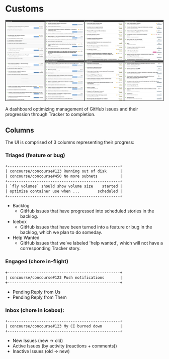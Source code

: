 # Customs

![Customs Screenshot](screenshot.png)

A dashboard optimizing management of GitHub issues and their progression
through Tracker to completion.

## Columns

The UI is comprised of 3 columns representing their progress:

### Triaged (feature or bug)

    +--------------------------------------------------+
    | concourse/concourse#123 Running out of disk      |
    | concourse/concourse#450 No more subnets          |
    +--------------------------------------------------+
    | `fly volumes` should show volume size    started |
    | optimize container use when ...        scheduled |
    +--------------------------------------------------+

* Backlog
  * GitHub issues that have progressed into scheduled stories in the backlog.
* Icebox
  * GitHub issues that have been turned into a feature or bug in the backlog,
    which we plan to do someday.
* Help Wanted
  * GitHub issues that we've labeled 'help wanted', which will not have a
    corresponding Tracker story.

### Engaged (chore in-flight)

    +--------------------------------------------------+
    | concourse/concourse#123 Push notifications       |
    +--------------------------------------------------+

* Pending Reply from Us
* Pending Reply from Them

### Inbox (chore in icebox):

    +--------------------------------------------------+
    | concourse/concourse#123 My CI burned down        |
    +--------------------------------------------------+

* New Issues (new -> old)
* Active Issues (by activity (reactions + comments))
* Inactive Issues (old -> new)
